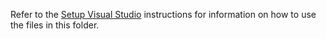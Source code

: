 Refer to the [Setup Visual Studio](https://github.com/michaeltccd/ITSE1430-docs/tree/main/setup/visualstudio) instructions for information on how to use the files in this folder.
